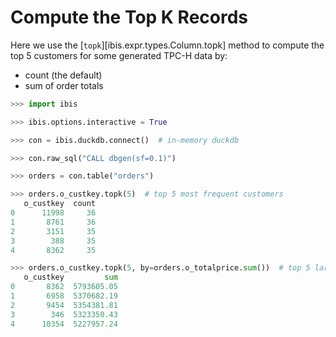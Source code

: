 # Compute the Top K Records

<!-- prettier-ignore-start -->
Here we use the [`topk`][ibis.expr.types.Column.topk] method to compute the top
5 customers for some generated TPC-H data by:
<!-- prettier-ignore-end -->

- count (the default)
- sum of order totals

```python
>>> import ibis

>>> ibis.options.interactive = True

>>> con = ibis.duckdb.connect()  # in-memory duckdb

>>> con.raw_sql("CALL dbgen(sf=0.1)")

>>> orders = con.table("orders")

>>> orders.o_custkey.topk(5)  # top 5 most frequent customers
   o_custkey  count
0      11998     36
1       8761     36
2       3151     35
3        388     35
4       8362     35

>>> orders.o_custkey.topk(5, by=orders.o_totalprice.sum())  # top 5 largest spending customers
   o_custkey         sum
0       8362  5793605.05
1       6958  5370682.19
2       9454  5354381.81
3        346  5323350.43
4      10354  5227957.24
```
